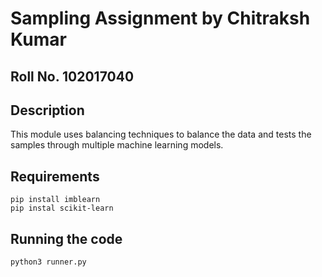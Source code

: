 # Sampling Assignment by Chitraksh Kumar

## Roll No. 102017040

## Description
This module uses balancing techniques to balance the data and tests the samples through 
multiple machine learning models.

## Requirements
``` 
pip install imblearn
pip instal scikit-learn
```

## Running the code
```
python3 runner.py
```


